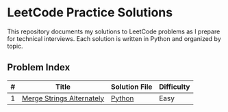 # LeetCode Practice Solutions

This repository documents my solutions to LeetCode problems as I prepare for technical interviews. Each solution is written in Python and organized by topic.

## Problem Index

| #   | Title                            | Solution File                             | Difficulty |
|-----|----------------------------------|-------------------------------------------|------------|
| 1   | [Merge Strings Alternately](https://leetcode.com/problems/merge-strings-alternately/)               | [Python](./algorithms/strings/merge_strings_alternately.py)            | Easy       |
